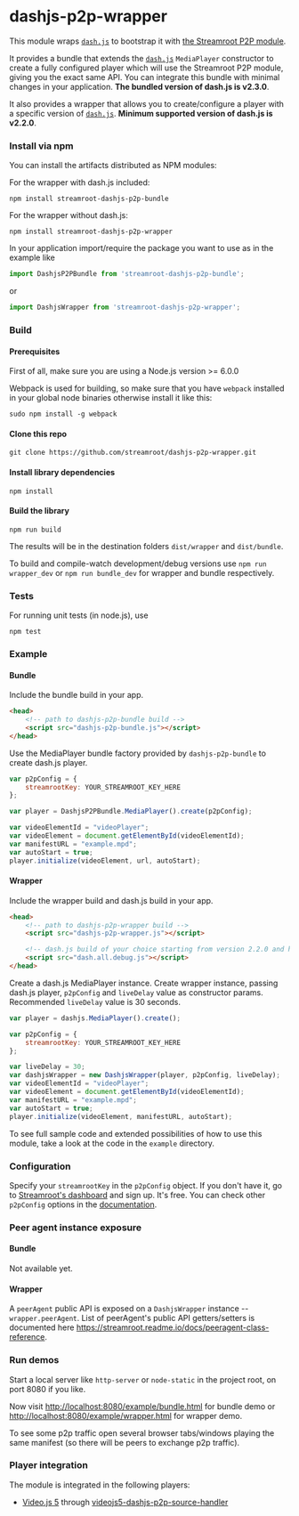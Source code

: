 # dashjs-p2p-wrapper

This module wraps [`dash.js`](https://github.com/Dash-Industry-Forum/dash.js) to bootstrap it with [the Streamroot P2P module](http://streamroot.io).

It provides a bundle that extends the [`dash.js`](https://github.com/Dash-Industry-Forum/dash.js) `MediaPlayer` constructor to create a fully configured player which will use the Streamroot P2P module, giving you the exact same API.
You can integrate this bundle with minimal changes in your application. **The bundled version of dash.js is v2.3.0**.

It also provides a wrapper that allows you to create/configure a player with a specific version of [`dash.js`](https://github.com/Dash-Industry-Forum/dash.js). **Minimum supported version of dash.js is v2.2.0**.

### Install via npm
You can install the artifacts distributed as NPM modules:

For the wrapper with dash.js included:

```
npm install streamroot-dashjs-p2p-bundle
```

For the wrapper without dash.js:

```
npm install streamroot-dashjs-p2p-wrapper
```

In your application import/require the package you want to use as in the example like

```javascript
import DashjsP2PBundle from 'streamroot-dashjs-p2p-bundle';
```

or

```javascript
import DashjsWrapper from 'streamroot-dashjs-p2p-wrapper';
```

### Build

#### Prerequisites

First of all, make sure you are using a Node.js version >= 6.0.0

Webpack is used for building, so make sure that you have `webpack` installed in your global node binaries otherwise install it like this:
```
sudo npm install -g webpack
```

#### Clone this repo

```
git clone https://github.com/streamroot/dashjs-p2p-wrapper.git
```

#### Install library dependencies

```
npm install
```

#### Build the library

```
npm run build
```

The results will be in the destination folders `dist/wrapper` and `dist/bundle`.

To build and compile-watch development/debug versions use ```npm run wrapper_dev``` or ```npm run bundle_dev``` for wrapper and bundle respectively.

### Tests

For running unit tests (in node.js), use

```
npm test
```

### Example

#### Bundle

Include the bundle build in your app.

```html
<head>
    <!-- path to dashjs-p2p-bundle build -->
    <script src="dashjs-p2p-bundle.js"></script>
</head>
```

Use the MediaPlayer bundle factory provided by `dashjs-p2p-bundle` to create dash.js player.

```javascript
var p2pConfig = {
    streamrootKey: YOUR_STREAMROOT_KEY_HERE
};

var player = DashjsP2PBundle.MediaPlayer().create(p2pConfig);

var videoElementId = "videoPlayer";
var videoElement = document.getElementById(videoElementId);
var manifestURL = "example.mpd";
var autoStart = true;
player.initialize(videoElement, url, autoStart);
```

#### Wrapper

Include the wrapper build and dash.js build in your app.

```html
<head>
    <!-- path to dashjs-p2p-wrapper build -->
    <script src="dashjs-p2p-wrapper.js"></script>

    <!-- dash.js build of your choice starting from version 2.2.0 and higher -->
    <script src="dash.all.debug.js"></script>
</head>
```

Create a dash.js MediaPlayer instance. Create wrapper instance, passing dash.js player, `p2pConfig` and `liveDelay` value as constructor params. Recommended `liveDelay` value is 30 seconds.

```javascript
var player = dashjs.MediaPlayer().create();

var p2pConfig = {
    streamrootKey: YOUR_STREAMROOT_KEY_HERE
};

var liveDelay = 30;
var dashjsWrapper = new DashjsWrapper(player, p2pConfig, liveDelay);
var videoElementId = "videoPlayer";
var videoElement = document.getElementById(videoElementId);
var manifestURL = "example.mpd";
var autoStart = true;
player.initialize(videoElement, manifestURL, autoStart);
```

To see full sample code and extended possibilities of how to use this module, take a look at the code in the `example` directory.

### Configuration

Specify your `streamrootKey` in the `p2pConfig` object. If you don't have it, go to [Streamroot's dashboard](http://dashboard.streamroot.io/) and sign up. It's free. You can check other `p2pConfig` options in the [documentation](https://streamroot.readme.io/docs/p2p-config).

### Peer agent instance exposure

#### Bundle

Not available yet.

#### Wrapper

A `peerAgent` public API is exposed on a `DashjsWrapper` instance -- `wrapper.peerAgent`.
List of peerAgent's public API getters/setters is documented here https://streamroot.readme.io/docs/peeragent-class-reference.

### Run demos

Start a local server like `http-server` or `node-static` in the project root, on port 8080 if you like.

Now visit <http://localhost:8080/example/bundle.html> for bundle demo or <http://localhost:8080/example/wrapper.html> for wrapper demo.

To see some p2p traffic open several browser tabs/windows playing the same manifest (so there will be peers to exchange p2p traffic).

### Player integration

The module is integrated in the following players:

* [Video.js 5](https://github.com/videojs/video.js/) through [videojs5-dashjs-p2p-source-handler](https://github.com/streamroot/videojs5-dashjs-p2p-source-handler)
